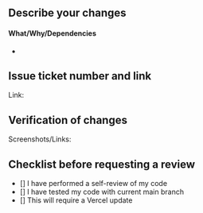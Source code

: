 ## Describe your changes

#### What/Why/Dependencies

-

## Issue ticket number and link

Link:

## Verification of changes

Screenshots/Links:

## Checklist before requesting a review

- [] I have performed a self-review of my code
- [] I have tested my code with current main branch
- [] This will require a Vercel update

